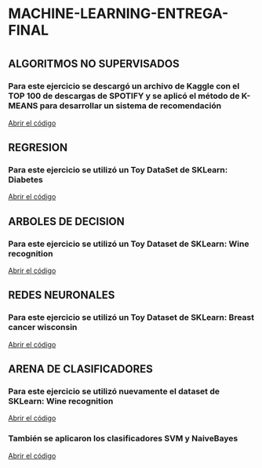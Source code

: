 # MACHINE-LEARNING-ENTREGA-FINAL
#
#
## ALGORITMOS NO SUPERVISADOS
### Para este ejercicio se descargó un archivo de Kaggle con el TOP 100 de descargas de SPOTIFY y se aplicó el método de K-MEANS para desarrollar un sistema de recomendación
[Abrir el código](RECOMENDACIONKMEDIAS/RECOMENDACIONKMEDIAS.ipynb)

## REGRESION
### Para este ejercicio se utilizó un Toy DataSet de SKLearn: Diabetes
[Abrir el código](REGRESION/REGRESION(1).ipynb)

## ARBOLES DE DECISION
### Para este ejercicio se utilizó un Toy Dataset de SKLearn: Wine recognition
[Abrir el código](ARBOLES/ARBOLES.ipynb)

## REDES NEURONALES
### Para este ejercicio se utilizó un Toy Dataset de SKLearn: Breast cancer wisconsin
[Abrir el código](REDESNEURONALES/REDESNEURONALES.ipynb)

## ARENA DE CLASIFICADORES
### Para este ejercicio se utilizó nuevamente el dataset de SKLearn: Wine recognition
[Abrir el código](EVALUACIONDEMODELOS/MLLazy.ipynb)
### También se aplicaron los clasificadores SVM y NaiveBayes
[Abrir el código](EVALUACIONDEMODELOS/SVMyNB.ipynb)

